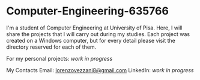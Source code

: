 # Computer-Engineering-635766
I'm a student of Computer Engineering at University of Pisa. Here, I will share the projects that I will carry out during my studies.
Each project was created on a Windows computer, but for every detail please visit the directory reserved for each of them.

For my personal projects: *work in progress*

My Contacts
Email: lorenzovezzani8@gmail.com
LinkedIn: *work in progress*
